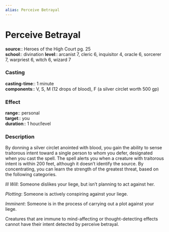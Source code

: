```yaml
---
alias: Perceive Betrayal
---
```


# Perceive Betrayal 

**source**:: Heroes of the High Court pg. 25  
**school**:: divination
**level**:: arcanist 7, cleric 6, inquisitor 4, oracle 6, sorcerer 7, warpriest 6, witch 6, wizard 7

### Casting 

**casting-time**:: 1 minute  
**components**:: V, S, M (12 drops of blood), F (a silver circlet worth 500 gp)

### Effect 

**range**:: personal  
**target**:: you  
**duration**:: 1 hour/level

### Description 

By donning a silver circlet anointed with blood, you gain the ability to sense traitorous intent toward a single person to whom you defer, designated when you cast the spell. The spell alerts you when a creature with traitorous intent is within 200 feet, although it doesn’t identify the source. By concentrating, you can learn the strength of the greatest threat, based on the following categories.  
  
*Ill Will*: Someone dislikes your liege, but isn’t planning to act against her.  
  
*Plotting*: Someone is actively conspiring against your liege.  
  
*Imminent*: Someone is in the process of carrying out a plot against your liege.  
  
Creatures that are immune to mind-affecting or thought-detecting effects cannot have their intent detected by perceive betrayal.
